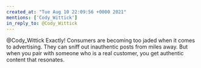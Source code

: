 ```yaml
---
created_at: "Tue Aug 10 22:09:56 +0000 2021"
mentions: ['Cody_Wittick']
in_reply_to: @Cody_Wittick
---
```


@Cody_Wittick Exactly! Consumers are becoming too jaded when it comes to advertising. They can sniff out inauthentic posts from miles away. But when you pair with someone who is a real customer, you get authentic content that resonates.